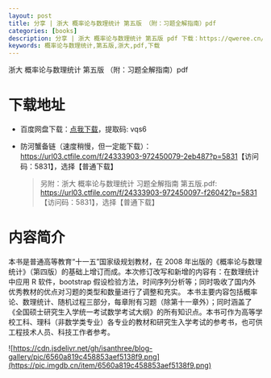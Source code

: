 ```yaml
---
layout: post
title: 分享 | 浙大 概率论与数理统计 第五版 （附：习题全解指南）pdf
categories: [books]
description: 分享 | 浙大 概率论与数理统计 第五版 pdf 下载：https://qweree.cn/index.php/178/
keywords: 概率论与数理统计,第五版,浙大,pdf,下载
---
```


浙大 概率论与数理统计 第五版 （附：习题全解指南）pdf

# 下载地址

- 百度网盘下载：[点我下载](https://pan.baidu.com/s/1b5xl2mlA8saJCd2dEftY9A?pwd=vqs6)，提取码: vqs6

- 防河蟹备链（速度稍慢，但一定能下载）：<https://url03.ctfile.com/f/24333903-972450079-2eb487?p=5831>【访问码：5831】，选择【普通下载】
  > 另附：浙大 概率论与数理统计 习题全解指南 第五版.pdf: <https://url03.ctfile.com/f/24333903-972450097-f26042?p=5831>【访问码：5831】，选择【普通下载】

# 内容简介

本书是普通高等教育“十一五”国家级规划教材，在 2008 年出版的《概率论与数理统计》（第四版）的基础上增订而成。本次修订改写和新增的内容有：在数理统计中应用 R 软件，bootstrap 假设检验方法，时间序列分析等；同时吸收了国内外优秀教材的优点对习题的类型和数量进行了调整和充实。 本书主要内容包括概率论、数理统计、随机过程三部分，每章附有习题（除第十一章外）；同时涵盖了《全国硕士研究生入学统一考试数学考试大纲》的所有知识点。本书可作为高等学校工科、理科（非数学类专业）各专业的教材和研究生入学考试的参考书，也可供工程技术人员、科技工作者参考。

![https://cdn.jsdelivr.net/gh/isanthree/blog-gallery/pic/6560a819c458853aef5138f9.png](https://pic.imgdb.cn/item/6560a819c458853aef5138f9.png)
